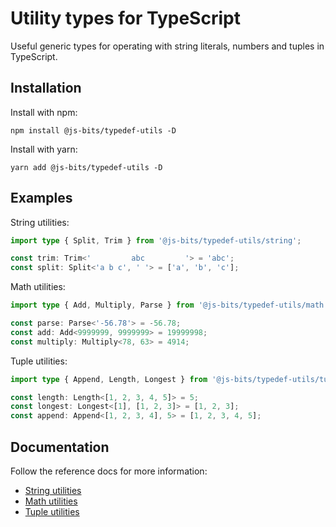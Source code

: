 # Utility types for TypeScript

Useful generic types for operating with string literals, numbers and tuples in TypeScript.

## Installation

Install with npm:

```
npm install @js-bits/typedef-utils -D
```

Install with yarn:

```
yarn add @js-bits/typedef-utils -D
```

## Examples

String utilities:

```typescript
import type { Split, Trim } from '@js-bits/typedef-utils/string';

const trim: Trim<'         abc         '> = 'abc';
const split: Split<'a b c', ' '> = ['a', 'b', 'c'];
```

Math utilities:

```typescript
import type { Add, Multiply, Parse } from '@js-bits/typedef-utils/math';

const parse: Parse<'-56.78'> = -56.78;
const add: Add<9999999, 9999999> = 19999998;
const multiply: Multiply<78, 63> = 4914;
```

Tuple utilities:

```typescript
import type { Append, Length, Longest } from '@js-bits/typedef-utils/tuple';

const length: Length<[1, 2, 3, 4, 5]> = 5;
const longest: Longest<[1], [1, 2, 3]> = [1, 2, 3];
const append: Append<[1, 2, 3, 4], 5> = [1, 2, 3, 4, 5];
```

## Documentation

Follow the reference docs for more information:

- [String utilities](docs/modules/string.md)
- [Math utilities](docs/modules/math.md)
- [Tuple utilities](docs/modules/tuple.md)

